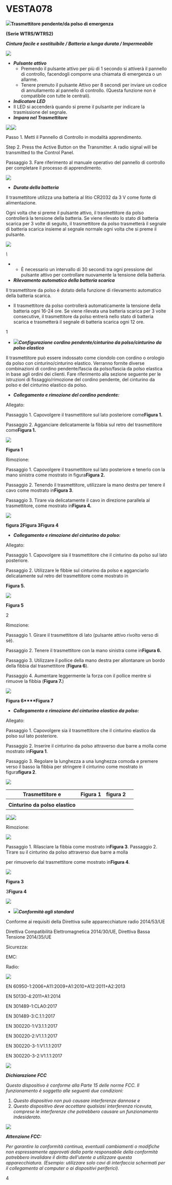 # VESTA078

![](<.gitbook/assets/0 (36).png>)**Trasmettitore pendente/da polso di emergenza**

**(Serie WTRS/WTRS2)**

_**Cintura facile e sostituibile / Batteria a lunga durata / Impermeabile**_

![](<.gitbook/assets/1 (41).png>)

-   _**Pulsante attivo**_
    -   Premendo il pulsante attivo per più di 1 secondo si attiverà il pannello di controllo, facendogli comporre una chiamata di emergenza o un allarme.
    -   Tenere premuto il pulsante Attivo per 8 secondi per inviare un codice di annullamento al pannello di controllo. (Questa funzione non è compatibile con tutte le centrali).
-   _**Indicatore LED**_
-   Il LED si accenderà quando si preme il pulsante per indicare la trasmissione del segnale.
-   _**Impara nel Trasmettitore**_

![](<.gitbook/assets/2 (49).png>)![](<.gitbook/assets/3 (47).png>)

Passo 1. Metti il ​​Pannello di Controllo in modalità apprendimento.

Step 2. Press the Active Button on the Transmitter. A radio signal will be transmitted to the Control Panel.

Passaggio 3. Fare riferimento al manuale operativo del pannello di controllo per completare il processo di apprendimento.

![](<.gitbook/assets/4 (44).png>)

-   _**Durata della batteria**_

Il trasmettitore utilizza una batteria al litio CR2032 da 3 V come fonte di alimentazione.

Ogni volta che si preme il pulsante attivo, il trasmettitore da polso controllerà la tensione della batteria. Se viene rilevato lo stato di batteria scarica per 3 volte di seguito, il trasmettitore da polso trasmetterà il segnale di batteria scarica insieme al segnale normale ogni volta che si preme il pulsante.

![](<.gitbook/assets/5 (41).png>)

_\\<NOTE>_

-   -   È necessario un intervallo di 30 secondi tra ogni pressione del pulsante attivo per controllare nuovamente la tensione della batteria.
-   _**Rilevamento automatico della batteria scarica**_

Il trasmettitore da polso è dotato della funzione di rilevamento automatico della batteria scarica.

-   Il trasmettitore da polso controllerà automaticamente la tensione della batteria ogni 16-24 ore. Se viene rilevata una batteria scarica per 3 volte consecutive, il trasmettitore da polso entrerà nello stato di batteria scarica e trasmetterà il segnale di batteria scarica ogni 12 ore.

1

-   ![](<.gitbook/assets/6 (27).png>)_**Configurazione cordino pendente/cinturino da polso/cinturino da polso elastico**_

Il trasmettitore può essere indossato come ciondolo con cordino o orologio da polso con cinturino/cinturino elastico. Verranno fornite diverse combinazioni di cordino pendente/fascia da polso/fascia da polso elastica in base agli ordini dei clienti. Fare riferimento alla sezione seguente per le istruzioni di fissaggio/rimozione del cordino pendente, del cinturino da polso e del cinturino elastico da polso.

-   _**Collegamento e rimozione del cordino pendente:**_

Allegato:

Passaggio 1. Capovolgere il trasmettitore sul lato posteriore come**Figura 1.**

Passaggio 2. Agganciare delicatamente la fibbia sul retro del trasmettitore come**Figura 1.**

![](<.gitbook/assets/7 (22).png>)

**Figura 1**

Rimozione:

Passaggio 1. Capovolgere il trasmettitore sul lato posteriore e tenerlo con la mano sinistra come mostrato in figura**Figura 2.**

Passaggio 2. Tenendo il trasmettitore, utilizzare la mano destra per tenere il cavo come mostrato in**Figura 3**.

Passaggio 3. Tirare via delicatamente il cavo in direzione parallela al trasmettitore, come mostrato in**Figura 4.**

![](<.gitbook/assets/8 (26).png>)

**figura 2****Figura 3****Figura 4**

-   _**Collegamento e rimozione del cinturino da polso:**_

Allegato:

Passaggio 1. Capovolgere sia il trasmettitore che il cinturino da polso sul lato posteriore.

Passaggio 2. Utilizzare le fibbie sul cinturino da polso e agganciarlo delicatamente sul retro del trasmettitore come mostrato in

**Figura 5.**

![](<.gitbook/assets/9 (27).png>)

**Figura 5**

2

Rimozione:

Passaggio 1. Girare il trasmettitore di lato (pulsante attivo rivolto verso di sé).

Passaggio 2. Tenere il trasmettitore con la mano sinistra come in**Figura 6.**

Passaggio 3. Utilizzare il pollice della mano destra per allontanare un bordo della fibbia dal trasmettitore (**Figura 6**).

Passaggio 4. Aumentare leggermente la forza con il pollice mentre si rimuove la fibbia (**Figura 7.**)

![](<.gitbook/assets/10 (24).png>)

**Figura 6****Figura 7**

-   _**Collegamento e rimozione del cinturino elastico da polso:**_

Allegato:

Passaggio 1. Capovolgere sia il trasmettitore che il cinturino elastico da polso sul lato posteriore.

Passaggio 2. Inserire il cinturino da polso attraverso due barre a molla come mostrato in**Figura 1**.

Passaggio 3. Regolare la lunghezza a una lunghezza comoda e premere verso il basso la fibbia per stringere il cinturino come mostrato in figura**figura 2**.

![](<.gitbook/assets/11 (19).png>)

| **Trasmettitore e**             | **Figura 1** | **figura 2** |   |
| ------------------------------- | ------------ | ------------ | - |
|                                 |              |              |   |
| **Cinturino da polso elastico** |              |              |   |

![](<.gitbook/assets/12 (13).jpeg>)![](<.gitbook/assets/13 (15).jpeg>)

Rimozione:

![](<.gitbook/assets/14 (13).png>)

Passaggio 1. Rilasciare la fibbia come mostrato in**Figura 3**. Passaggio 2. Tirare su il cinturino da polso attraverso due barre a molla

per rimuoverlo dal trasmettitore come mostrato in**Figura 4**.

![](<.gitbook/assets/15 (13).jpeg>)

**Figura 3**

3**Figura 4**

![](<.gitbook/assets/16 (11).jpeg>)

-   ![](<.gitbook/assets/17 (13).png>)_**Conformità agli standard**_

Conforme ai requisiti della Direttiva sulle apparecchiature radio 2014/53/UE

Direttiva Compatibilità Elettromagnetica 2014/30/UE, Direttiva Bassa Tensione 2014/35/UE

Sicurezza:

EMC:

Radio:

![](<.gitbook/assets/18 (15).png>)

EN 60950-1:2006+A11:2009+A1:2010+A12:2011+A2:2013

EN 50130-4:2011+A1:2014

EN 301489-1:CLA0:2017

EN 301489-3:C.1.1:2017

EN 300220-1:V3.1.1:2017

EN 300220-2:V1.1.1:2017

EN 300220-3-1:V1.1.1:2017

EN 300220-3-2:V1.1.1:2017

![](<.gitbook/assets/19 (5).jpeg>)

_**Dichiarazione FCC**_

_Questo dispositivo è conforme alla Parte 15 delle norme FCC. Il funzionamento è soggetto alle seguenti due condizioni:_

1.  _Questo dispositivo non può causare interferenze dannose e_
2.  _Questo dispositivo deve accettare qualsiasi interferenza ricevuta, comprese le interferenze che potrebbero causare un funzionamento indesiderato._

![](<.gitbook/assets/20 (7).jpeg>)

_**Attenzione FCC:**_

_Per garantire la conformità continua, eventuali cambiamenti o modifiche non espressamente approvati dalla parte responsabile della conformità potrebbero invalidare il diritto dell'utente a utilizzare questa apparecchiatura. (Esempio: utilizzare solo cavi di interfaccia schermati per il collegamento al computer o ai dispositivi periferici)._

4
